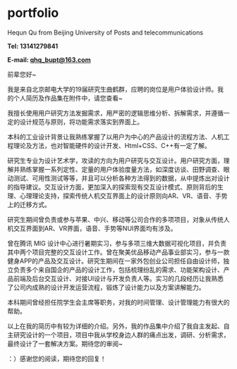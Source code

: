 # portfolio

Hequn Qu from Beijing University of Posts and telecommunications

**Tel: 13141279841**   

**E-mail: qhq_bupt@163.com**





前辈您好~ 

我是来自北京邮电大学的19届研究生曲鹤群，应聘的岗位是用户体验设计师。我的个人简历及作品集在附件中，请您查看~

我擅长使用用户研究方法发掘需求，用严密的逻辑思维分析、拆解需求，并遵循一定的设计规范与原则，将功能需求落实到界面上。

本科的工业设计背景让我熟练掌握了以用户为中心的产品设计的流程方法、人机工程理论及方法，也对智能硬件的设计开发、Html+CSS、C++有一定了解。

研究生专业为设计艺术学，攻读的方向为用户研究与交互设计。用户研究方面，理解并熟练掌握一系列定性、定量的用户体验度量方法，如深度访谈、田野调查、眼动测试、可用性测试等等，并且可以分析各种方法得到的数据，从中提炼出对设计的指导建议。交互设计方面，更加深入的探索现有交互设计模式、原则背后的生理、心理理论支持，探索传统人机交互界面上的设计原则向AR、VR、语音、手势上的迁移方式。

研究生期间曾负责或参与苹果、中兴、移动等公司合作的多项项目，对象从传统人机交互界面到AR、VR界面，语音、手势等NUI界面均有涉及。

曾在腾讯 MIG 设计中心进行暑期实习，参与多项三维大数据可视化项目，并负责其中两个项目完整的交互设计工作。曾在聚美优品移动产品事业部实习，参与一款健身APP的产品及交互设计。研究生期间在一家外包创业公司担任自由设计师，独立负责多个来自国企的产品的设计工作，包括梳理纷乱的需求、功能架构设计、产品前端及后台交互设计、对接UI设计与开发负责人等。实习的几段经历让我熟悉了公司内成熟的设计开发运营流程，锻炼了设计能力以及方案讲解能力。

本科期间曾经担任院学生会主席等职务，对我的时间管理、设计管理能力有很大的帮助。

以上在我的简历中有较为详细的介绍。另外，我的作品集中介绍了我自主发起、自主研究设计的一个项目，项目中我从学校身边人群的痛点出发，调研、分析需求，最终设计了一套解决方案。期待您的审阅~

：）感谢您的阅读，期待您的回复！
